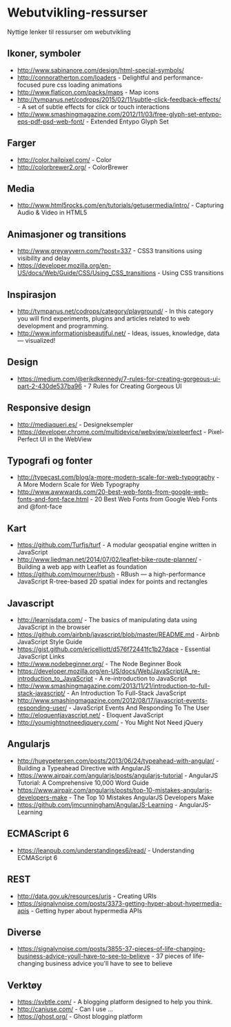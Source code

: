 # Webutvikling-ressurser
Nyttige lenker til ressurser om webutvikling

## Ikoner, symboler

* http://www.sabinanore.com/design/html-special-symbols/
* http://connoratherton.com/loaders - Delightful and performance-focused pure css loading animations
* http://www.flaticon.com/packs/maps - Map icons
* http://tympanus.net/codrops/2015/02/11/subtle-click-feedback-effects/ - A set of subtle effects for click or touch interactions
* http://www.smashingmagazine.com/2012/11/03/free-glyph-set-entypo-eps-pdf-psd-web-font/ - Extended Entypo Glyph Set


## Farger

* http://color.hailpixel.com/ - Color
* http://colorbrewer2.org/ - ColorBrewer

## Media

* http://www.html5rocks.com/en/tutorials/getusermedia/intro/ - Capturing Audio & Video in HTML5


## Animasjoner og transitions

* http://www.greywyvern.com/?post=337 - CSS3 transitions using visibility and delay
* https://developer.mozilla.org/en-US/docs/Web/Guide/CSS/Using_CSS_transitions - Using CSS transitions


## Inspirasjon

* http://tympanus.net/codrops/category/playground/ - In this category you will find experiments, plugins and articles related to web development and programming.
* http://www.informationisbeautiful.net/ - Ideas, issues, knowledge, data — visualized!

## Design

* https://medium.com/@erikdkennedy/7-rules-for-creating-gorgeous-ui-part-2-430de537ba96 - 7 Rules for Creating Gorgeous UI

## Responsive design

* http://mediaqueri.es/ - Designeksempler
* https://developer.chrome.com/multidevice/webview/pixelperfect - Pixel-Perfect UI in the WebView

## Typografi og fonter

* http://typecast.com/blog/a-more-modern-scale-for-web-typography - A More Modern Scale for Web Typography
* http://www.awwwards.com/20-best-web-fonts-from-google-web-fonts-and-font-face.html - 20 Best Web Fonts from Google Web Fonts and @font-face

## Kart

* https://github.com/Turfjs/turf - A modular geospatial engine written in JavaScript
* http://www.liedman.net/2014/07/02/leaflet-bike-route-planner/ - Building a web app with Leaflet as foundation
* https://github.com/mourner/rbush - RBush — a high-performance JavaScript R-tree-based 2D spatial index for points and rectangles

## Javascript

* http://learnjsdata.com/ - The basics of manipulating data using JavaScript in the browser
* https://github.com/airbnb/javascript/blob/master/README.md - Airbnb JavaScript Style Guide
* https://gist.github.com/ericelliott/d576f72441fc1b27dace - Essential JavaScript Links
* http://www.nodebeginner.org/ - The Node Beginner Book
* https://developer.mozilla.org/en-US/docs/Web/JavaScript/A_re-introduction_to_JavaScript - A re-introduction to JavaScript
* http://www.smashingmagazine.com/2013/11/21/introduction-to-full-stack-javascript/ - An Introduction To Full-Stack JavaScript
* http://www.smashingmagazine.com/2012/08/17/javascript-events-responding-user/ - JavaScript Events And Responding To The User
* http://eloquentjavascript.net/ - Eloquent JavaScript
* http://youmightnotneedjquery.com/ - You Might Not Need jQuery

## Angularjs

* http://hueypetersen.com/posts/2013/06/24/typeahead-with-angular/ - Building a Typeahead Directive with AngularJS
* https://www.airpair.com/angularjs/posts/angularjs-tutorial - AngularJS Tutorial: A Comprehensive 10,000 Word Guide
* https://www.airpair.com/angularjs/posts/top-10-mistakes-angularjs-developers-make - The Top 10 Mistakes AngularJS Developers Make
* https://github.com/jmcunningham/AngularJS-Learning - AngularJS-Learning

## ECMAScript 6

* https://leanpub.com/understandinges6/read/ - Understanding ECMAScript 6

## REST

* http://data.gov.uk/resources/uris - Creating URIs
* https://signalvnoise.com/posts/3373-getting-hyper-about-hypermedia-apis - Getting hyper about hypermedia APIs

## Diverse

* https://signalvnoise.com/posts/3855-37-pieces-of-life-changing-business-advice-youll-have-to-see-to-believe - 37 pieces of life-changing business advice you'll have to see to believe

## Verktøy

* https://svbtle.com/ - A blogging platform designed to help you think.
* http://caniuse.com/ - Can I use ...
* https://ghost.org/ - Ghost blogging platform
